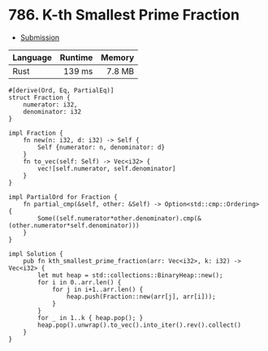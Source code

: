 # 786. K-th Smallest Prime Fraction
- [Submission](https://leetcode.com/submissions/detail/1255478773/)

| Language | Runtime | Memory |
| :-       |       -:|      -:|
| Rust | 139 ms | 7.8 MB |
```
#[derive(Ord, Eq, PartialEq)]
struct Fraction {
    numerator: i32,
    denominator: i32
}

impl Fraction {
    fn new(n: i32, d: i32) -> Self {
        Self {numerator: n, denominator: d}
    }
    fn to_vec(self: Self) -> Vec<i32> {
        vec![self.numerator, self.denominator]
    }
}

impl PartialOrd for Fraction {
    fn partial_cmp(&self, other: &Self) -> Option<std::cmp::Ordering> {
        Some((self.numerator*other.denominator).cmp(&(other.numerator*self.denominator)))
    }
}

impl Solution {
    pub fn kth_smallest_prime_fraction(arr: Vec<i32>, k: i32) -> Vec<i32> {
        let mut heap = std::collections::BinaryHeap::new();
        for i in 0..arr.len() {
            for j in i+1..arr.len() {
                heap.push(Fraction::new(arr[j], arr[i]));
            }
        }
        for _ in 1..k { heap.pop(); }
        heap.pop().unwrap().to_vec().into_iter().rev().collect()
    }
}
```
